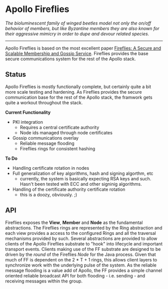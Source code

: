 # Apollo Fireflies

_The bioluminescent family of winged beetles model not only the on/off behavior of members, but like Byzantine members they are also known for their aggressive mimicry in order to dupe and devour related species._

---
Apollo Fireflies is based on the most excellent paper [Fireflies: A Secure and Scalable Membership and Gossip Service](https://ymsir.com/papers/fireflies-tocs.pdf).  Fireflies provides the base secure communications system for the rest of the Apollo stack.

## Status

Apollo Fireflies is mostly functionally complete, but certainly quite a bit more scale testing and hardening.  As Fireflies provides the secure communication base for the rest of the Apollo stack, the framwork gets quite a workout throughout the stack.

__Current Functionality__
* PKI integration
    * Requires a central certificate authority
    * Node ids managed through node certificates
* Gossip communications overlay
    * Reliable message flooding
    * Fireflies rings for consistent hashing

__To Do__
* Handling certificate rotation in nodes
* Full generalization of key algorithms, hash and signing algorthm, etc
    * currently, the system is basically expecting RSA keys and such.  Hasn't been tested with ECC and other signinig algorithms.
* Handling of the certificate authority certificate rotation
    * this is a doozy, obviously. ;)

## API

Fireflies exposes the __View__, __Member__ and __Node__ as the fundamental abstractions.  The Fireflies rings are represented by the Ring abstraction and each view provides a access to the configured Rings and all the traversal mechanisms provided by such.  Several abstractions are provided to allow clients of the Apollo Fireflies substrate to "hook" into lifecycle and important transport events.  Clients making use of the FF substrate are designed to be driven by the _round_ of the Fireflies _Node_ for the Java process.  Given that much of FF is dependent on the 2 * T + 1 rings, this allows client layers to synchronize work with the underlying pulse of the system.  As the reliable message flooding is a value add of Apollo, the FF provides a simple channel oriented reliable broadcast API for both flooding - i.e. sending - and receiving messages within the group.